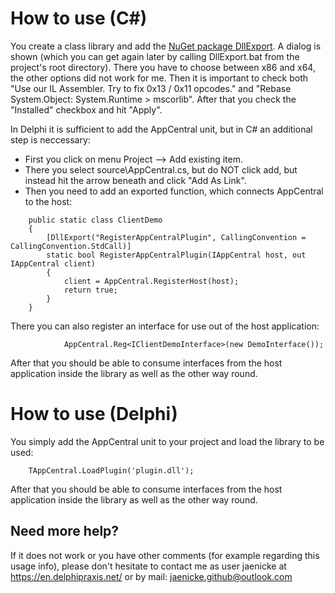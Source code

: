 How to use (C#)
===============
You create a class library and add the [NuGet package DllExport](https://www.nuget.org/packages/DllExport/). A dialog is shown (which you can get again later by calling DllExport.bat from the project's root directory). There you have to choose between x86 and x64, the other options did not work for me.
Then it is important to check both "Use our IL Assembler. Try to fix 0x13 / 0x11 opcodes." and "Rebase System.Object: System.Runtime > mscorlib".
After that you check the "Installed" checkbox and hit "Apply".

In Delphi it is sufficient to add the AppCentral unit, but in C# an additional step is neccessary:
- First you click on menu Project --> Add existing item.
- There you select source\AppCentral.cs, but do NOT click add, but instead hit the arrow beneath and click "Add As Link".
- Then you need to add an exported function, which connects AppCentral to the host:
```
    public static class ClientDemo
    {
        [DllExport("RegisterAppCentralPlugin", CallingConvention = CallingConvention.StdCall)]
        static bool RegisterAppCentralPlugin(IAppCentral host, out IAppCentral client)
        {
            client = AppCentral.RegisterHost(host);
            return true;
        }
    }
```

There you can also register an interface for use out of the host application:
```
            AppCentral.Reg<IClientDemoInterface>(new DemoInterface());
```

After that you should be able to consume interfaces from the host application inside the library as well as the other way round.

How to use (Delphi)
===================
You simply add the AppCentral unit to your project and load the library to be used:
```
    TAppCentral.LoadPlugin('plugin.dll');
```

After that you should be able to consume interfaces from the host application inside the library as well as the other way round.

Need more help?
---------------
If it does not work or you have other comments (for example regarding this usage info), please don't hesitate to contact me as user jaenicke at https://en.delphipraxis.net/ or by mail:
jaenicke.github@outlook.com